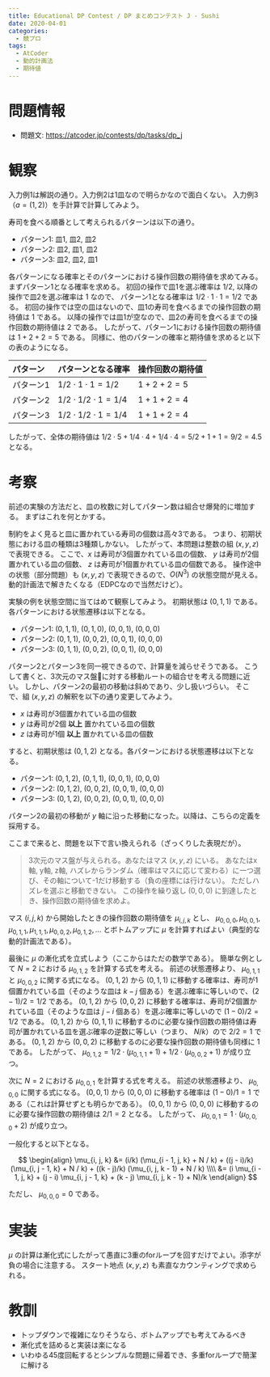 ```yaml
---
title: Educational DP Contest / DP まとめコンテスト J - Sushi
date: 2020-04-01
categories:
  - 競プロ
tags:
  - AtCoder
  - 動的計画法
  - 期待値
---
```


# 問題情報
- 問題文: https://atcoder.jp/contests/dp/tasks/dp_j

# 観察
入力例1は解説の通り。入力例2は1皿なので明らかなので面白くない。
入力例3（$a = (1, 2)$）を手計算で計算してみよう。

寿司を食べる順番として考えられるパターンは以下の通り。
- パターン1: 皿1, 皿2, 皿2
- パターン2: 皿2, 皿1, 皿2
- パターン3: 皿2, 皿2, 皿1

各パターンになる確率とそのパターンにおける操作回数の期待値を求めてみる。
まずパターン1となる確率を求める。
初回の操作で皿1を選ぶ確率は $1/2$, 以降の操作で皿2を選ぶ確率は $1$ なので、
パターン1となる確率は $1/2 \cdot 1 \cdot 1 = 1/2$ である。
初回の操作では空の皿はないので、皿1の寿司を食べるまでの操作回数の期待値は $1$ である。
以降の操作では皿1が空なので、皿2の寿司を食べるまでの操作回数の期待値は $2$ である。
したがって、パターン1における操作回数の期待値は $1 + 2 + 2 = 5$ である。
同様に、他のパターンの確率と期待値を求めると以下の表のようになる。

|パターン|パターンとなる確率|操作回数の期待値|
|:--|:--|:--|
|パターン1|$1/2 \cdot 1 \cdot 1 = 1/2$|$1 + 2 + 2 = 5$|
|パターン2|$1/2 \cdot 1/2 \cdot 1 = 1/4$|$1 + 1 + 2 = 4$|
|パターン3|$1/2 \cdot 1/2 \cdot 1 = 1/4$|$1 + 1 + 2 = 4$|

したがって、全体の期待値は $1/2 \cdot 5 + 1/4 \cdot 4 + 1/4 \cdot 4 = 5/2 + 1 + 1 = 9/2 = 4.5$ となる。

# 考察
前述の実験の方法だと、皿の枚数に対してパターン数は組合せ爆発的に増加する。
まずはこれを何とかする。

制約をよく見ると皿に置かれている寿司の個数は高々3である。
つまり、初期状態における皿の種類は3種類しかない。
したがって、本問題は整数の組 $(x, y, z)$ で表現できる。
ここで、$x$ は寿司が3個置かれている皿の個数、 $y$ は寿司が2個置かれている皿の個数、 $z$ は寿司が1個置かれている皿の個数である。
操作途中の状態（部分問題）も $(x, y, z)$ で表現できるので、$O(N^3)$ の状態空間が見える。
動的計画法で解きたくなる（EDPCなので当然だけど）。

実験の例を状態空間に当てはめて観察してみよう。
初期状態は $(0, 1, 1)$ である。各パターンにおける状態遷移は以下となる。
- パターン1: $(0, 1, 1)$, $(0, 1, 0)$, $(0, 0, 1)$, $(0, 0, 0)$
- パターン2: $(0, 1, 1)$, $(0, 0, 2)$, $(0, 0, 1)$, $(0, 0, 0)$
- パターン3: $(0, 1, 1)$, $(0, 0, 2)$, $(0, 0, 1)$, $(0, 0, 0)$

パターン2とパターン3を同一視できるので、計算量を減らせそうである。
こうして書くと、3次元のマス盤に対する移動ルートの組合せを考える問題に近い。
しかし、パターン2の最初の移動は斜めであり、少し扱いづらい。
そこで、組 $(x, y, z)$ の解釈を以下の通り変更してみよう。
- $x$ は寿司が3個置かれている皿の個数
- $y$ は寿司が2個 **以上** 置かれている皿の個数
- $z$ は寿司が1個 **以上** 置かれている皿の個数

すると、初期状態は $(0, 1, 2)$ となる。各パターンにおける状態遷移は以下となる。
- パターン1: $(0, 1, 2)$, $(0, 1, 1)$, $(0, 0, 1)$, $(0, 0, 0)$
- パターン2: $(0, 1, 2)$, $(0, 0, 2)$, $(0, 0, 1)$, $(0, 0, 0)$
- パターン3: $(0, 1, 2)$, $(0, 0, 2)$, $(0, 0, 1)$, $(0, 0, 0)$

パターン2の最初の移動が $y$ 軸に沿った移動になった。以降は、こちらの定義を採用する。

ここまで来ると、問題を以下で言い換えられる（ざっくりした表現だが）。

> 3次元のマス盤が与えられる。あなたはマス $(x, y, z)$ にいる。
あなたはx軸, y軸, z軸, ハズレからランダム（確率はマスに応じて変わる）に一つ選び、その軸について-1だけ移動する（負の座標には行けない）。
ただしハズレを選ぶと移動できない。
この操作を繰り返し $(0, 0, 0)$ に到達したとき、操作回数の期待値を求めよ。


マス $(i, j, k)$ から開始したときの操作回数の期待値を $\mu_{i, j, k}$ とし、 $\mu_{0, 0, 0}, \mu_{0, 0, 1}, \mu_{0, 1, 1}, \mu_{1, 1, 1}, \mu_{0, 0, 2}, \mu_{0, 1, 2}, ...$ とボトムアップに $\mu$ を計算すればよい（典型的な動的計画法である）。

最後に $\mu$ の漸化式を立式しよう（ここからはただの数学である）。
簡単な例として $N = 2$ における $\mu_{0, 1, 2}$ を計算する式を考える。
前述の状態遷移より、 $\mu_{0, 1, 1}$ と $\mu_{0, 0, 2}$ に関する式になる。
$(0, 1, 2)$ から $(0, 1, 1)$ に移動する確率は、寿司が1個置かれている皿（そのような皿は $k - j$ 個ある）を選ぶ確率に等しいので、$(2 - 1) / 2 = 1/2$ である。
$(0, 1, 2)$ から $(0, 0, 2)$ に移動する確率は、寿司が2個置かれている皿（そのような皿は $j - i$ 個ある）を選ぶ確率に等しいので $(1 - 0) / 2 = 1/2$ である。
$(0, 1, 2)$ から $(0, 1, 1)$ に移動するのに必要な操作回数の期待値は寿司が置かれている皿を選ぶ確率の逆数に等しい（つまり、 $N/k$）ので $2 / 2 = 1$ である。
$(0, 1, 2)$ から $(0, 0, 2)$ に移動するのに必要な操作回数の期待値も同様に $1$ である。
したがって、 $\mu_{0, 1, 2} = 1/2 \cdot (\mu_{0, 1, 1} + 1) + 1/2 \cdot (\mu_{0, 0, 2} + 1)$ が成り立つ。

次に $N = 2$ における $\mu_{0, 0, 1}$ を計算する式を考える。
前述の状態遷移より、 $\mu_{0, 0, 0}$ に関する式になる。
$(0, 0, 1)$ から $(0, 0, 0)$ に移動する確率は $(1 - 0) / 1 = 1$ である（これは計算せずとも明らかである）。
$(0, 0, 1)$ から $(0, 0, 0)$ に移動するのに必要な操作回数の期待値は $2 / 1 = 2$ となる。
したがって、 $\mu_{0, 0, 1} = 1 \cdot (\mu_{0, 0, 0} + 2)$ が成り立つ。

一般化すると以下となる。

$$
\begin{align}
  \mu_{i, j, k}
  &= (i/k) (\mu_{i - 1, j, k} + N / k) + ((j - i)/k) (\mu_{i, j - 1, k} + N / k) + ((k - j)/k) (\mu_{i, j, k - 1} + N / k) \\\\
  &= (i \mu_{i - 1, j, k} + (j - i) \mu_{i, j - 1, k} + (k - j) \mu_{i, j, k - 1} + N)/k
\end{align}
$$

ただし、 $\mu_{0, 0, 0} = 0$ である。

# 実装
$\mu$ の計算は漸化式にしたがって愚直に3重のforループを回すだけでよい。添字が負の場合に注意する。
スタート地点 $(x, y, z)$ も素直なカウンティングで求められる。

# 教訓
- トップダウンで複雑になりそうなら、ボトムアップでも考えてみるべき
- 漸化式を詰めると実装は楽になる
- いわゆる45度回転するとシンプルな問題に帰着でき、多重forループで簡潔に解ける

